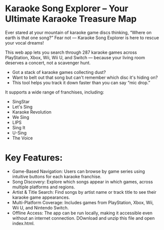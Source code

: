 # Karaoke Song Explorer – Your Ultimate Karaoke Treasure Map
Ever stared at your mountain of karaoke game discs thinking, “Where on earth is that one song?” Fear not — Karaoke Song Explorer is here to rescue your vocal dreams!

This web app lets you search through 287 karaoke games across PlayStation, Xbox, Wii, Wii U, and Switch — because your living room deserves a concert, not a scavenger hunt.

- Got a stack of karaoke games collecting dust?
- Want to belt out that song but can't remember which disc it's hiding on?
- This tool helps you track it down faster than you can say “mic drop.”

It supports a wide range of franchises, including:

- SingStar
- Let's Sing
- Karaoke Revolution
- We Sing
- LIPS
- Sing It
- U-Sing
- The Voice

# Key Features:

- Game-Based Navigation: Users can browse by game series using intuitive buttons for each karaoke franchise.
- Song Discovery: Explore which songs appear in which games, across multiple platforms and regions.
- Artist & Title Search: Find songs by artist name or track title to see their karaoke game appearances.
- Multi-Platform Coverage: Includes games from PlayStation, Xbox, Wii, Wii U, and Nintendo Switch.
- Offline Access: The app can be run locally, making it accessible even without an internet connection. DOwnload and unzip this file and open index.html.

